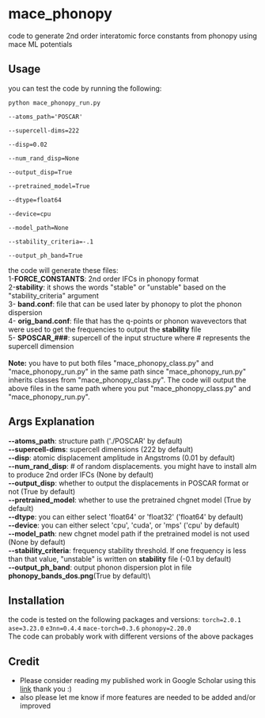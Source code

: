 # mace_phonopy
code to generate 2nd order interatomic force constants from phonopy using mace ML potentials

## Usage
you can test the code by running the following:</br>

<code>python mace_phonopy_run.py \
	--atoms_path='POSCAR' \
	--supercell-dims=222 \
	--disp=0.02 \
	--num_rand_disp=None \
	--output_disp=True \
	--pretrained_model=True \
	--dtype=float64 \
	--device=cpu \
	--model_path=None \
	--stability_criteria=-.1 \
	--output_ph_band=True
</code>

the code will generate these files: </br>
1-**FORCE_CONSTANTS**: 2nd order IFCs in phonopy format</br>
2-**stability**: it shows the words "stable" or "unstable" based on the "stability_criteria" argument</br>
3- **band.conf**: file that can be used later by phonopy to plot the phonon dispersion</br>
4- **orig_band.conf**: file that has the q-points or phonon wavevectors that were used to get the frequencies to output the **stability** file</br>
5- **SPOSCAR_###**: supercell of the input structure where # represents the supercell dimension</br>
</br>
**Note:** you have to put both files "mace_phonopy_class.py" and "mace_phonopy_run.py" in the same path since "mace_phonopy_run.py" inherits classes from "mace_phonopy_class.py". The code will output the above files in the same path where you put "mace_phonopy_class.py" and "mace_phonopy_run.py".

## Args Explanation
**--atoms_path**: structure path ('./POSCAR' by default) \
**--supercell-dims**: supercell dimensions (222 by default)\
**--disp**: atomic displacement amplitude in Angstroms (0.01 by default)\
**--num_rand_disp**: # of random displacements. you might have to install alm to produce 2nd order IFCs (None by default) \
**--output_disp**: whether to output the displacements in POSCAR format or not (True by default)\
**--pretrained_model**: whether to use the pretrained chgnet model (True by default)\
**--dtype**: you can either select 'float64' or 'float32' ('float64' by default)\
**--device**: you can either select 'cpu', 'cuda', or 'mps' ('cpu' by default)\
**--model_path**: new chgnet model path if the pretrained model is not used (None by default)\
**--stability_criteria**: frequency stability threshold. If one frequency is less than that value, "unstable" is written on **stability** file (-0.1 by default)\
**--output_ph_band**: output phonon dispersion plot in file **phonopy_bands_dos.png**(True by default)\

## Installation
the code is tested on the following packages and versions:
<code>torch=2.0.1</code>
<code>ase=3.23.0</code>
<code>e3nn=0.4.4</code>
<code>mace-torch=0.3.6</code>
<code>phonopy=2.20.0</code>
</br>The code can probably work with different versions of the above packages

## Credit
* Please consider reading my published work in Google Scholar using this [link](https://scholar.google.com/citations?user=5tkWy4AAAAAJ&hl=en&oi=ao) thank you :)
* also please let me know if more features are needed to be added and/or improved 
